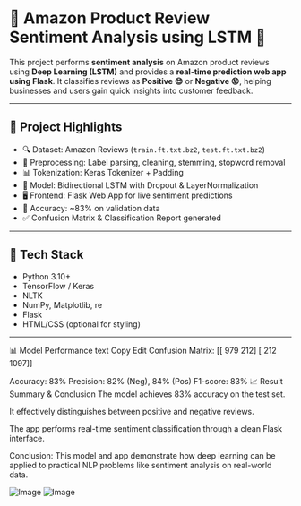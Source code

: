 # 🤖 Amazon Product Review Sentiment Analysis using LSTM 🚀

This project performs **sentiment analysis** on Amazon product reviews using **Deep Learning (LSTM)** and provides a **real-time prediction web app using Flask**. It classifies reviews as **Positive 😊** or **Negative 😡**, helping businesses and users gain quick insights into customer feedback.

---

## 📌 Project Highlights

- 🔍 Dataset: Amazon Reviews (`train.ft.txt.bz2`, `test.ft.txt.bz2`)
- 🧼 Preprocessing: Label parsing, cleaning, stemming, stopword removal
- 📊 Tokenization: Keras Tokenizer + Padding
- 🧠 Model: Bidirectional LSTM with Dropout & LayerNormalization
- 🖥️ Frontend: Flask Web App for live sentiment predictions
- 🧪 Accuracy: ~83% on validation data
- ✅ Confusion Matrix & Classification Report generated

---

## 🧰 Tech Stack

- Python 3.10+
- TensorFlow / Keras
- NLTK
- NumPy, Matplotlib, re
- Flask
- HTML/CSS (optional for styling)

---

📊 Model Performance
text
Copy
Edit
Confusion Matrix:
[[ 979  212]
 [ 212 1097]]

Accuracy: 83%
Precision: 82% (Neg), 84% (Pos)
F1-score: 83%
📈 Result Summary & Conclusion
The model achieves 83% accuracy on the test set.

It effectively distinguishes between positive and negative reviews.

The app performs real-time sentiment classification through a clean Flask interface.

Conclusion: This model and app demonstrate how deep learning can be applied to practical NLP problems like sentiment analysis on real-world data.


![Image](https://github.com/user-attachments/assets/0df74dc6-4a54-4943-8f7d-0b880fd3bb14)
![Image](https://github.com/user-attachments/assets/6109ccbe-88b8-4ff7-b5ed-bf7acca3b089)

